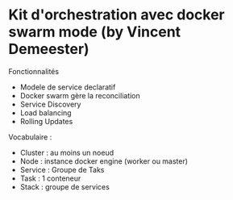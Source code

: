 # Kit d'orchestration avec docker swarm mode (by Vincent Demeester)

Fonctionnalités
- Modele de service declaratif
 - Docker swarm gère la reconciliation
- Service Discovery
- Load balancing
- Rolling Updates

Vocabulaire :
- Cluster : au moins un noeud
- Node : instance docker engine (worker ou master)
- Service : Groupe de Taks
- Task : 1 conteneur
- Stack : groupe de services